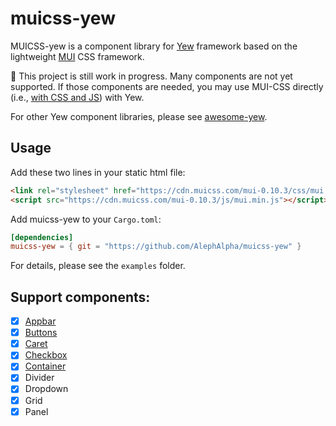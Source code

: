 # muicss-yew

MUICSS-yew is a component library for [Yew](https://yew.rs) framework based on the lightweight [MUI](https://www.muicss.com/) CSS framework.

:construction: This project is still work in progress. Many components are not yet supported. If those components are needed, you may use MUI-CSS directly (i.e., [with CSS and JS](https://www.muicss.com/docs/v1/css-js/boilerplate-html)) with Yew.

For other Yew component libraries, please see [awesome-yew](https://github.com/jetli/awesome-yew#component-libraries).

## Usage

Add these two lines in your static html file:

```html
<link rel="stylesheet" href="https://cdn.muicss.com/mui-0.10.3/css/mui.min.css" />
<script src="https://cdn.muicss.com/mui-0.10.3/js/mui.min.js"></script>
```

Add muicss-yew to your `Cargo.toml`:

```toml
[dependencies]
muicss-yew = { git = "https://github.com/AlephAlpha/muicss-yew" }
```

For details, please see the `examples` folder.

## Support components:

- [x] [Appbar](https://alephalpha.github.io/muicss-yew/#appbar)
- [x] [Buttons](https://alephalpha.github.io/muicss-yew/#buttons)
- [x] [Caret](https://alephalpha.github.io/muicss-yew/#caret)
- [x] [Checkbox](https://alephalpha.github.io/muicss-yew/#checkbox)
- [x] [Container](https://alephalpha.github.io/muicss-yew/#container)
- [x] Divider
- [x] Dropdown
- [x] Grid
- [x] Panel